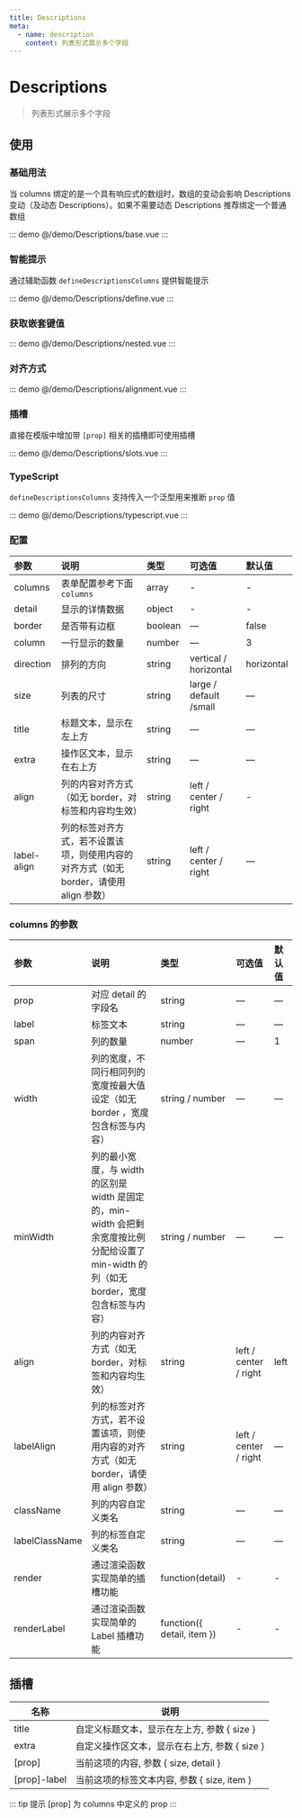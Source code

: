 ```yaml
---
title: Descriptions
meta:
  - name: description
    content: 列表形式展示多个字段
---
```


# Descriptions

> 列表形式展示多个字段

## 使用

### 基础用法

当 columns 绑定的是一个具有响应式的数组时，数组的变动会影响 Descriptions 变动（及动态 Descriptions）。如果不需要动态 Descriptions 推荐绑定一个普通数组

::: demo
@/demo/Descriptions/base.vue
:::

### 智能提示

通过辅助函数 `defineDescriptionsColumns` 提供智能提示

::: demo
@/demo/Descriptions/define.vue
:::

### 获取嵌套键值

::: demo
@/demo/Descriptions/nested.vue
:::

### 对齐方式

::: demo
@/demo/Descriptions/alignment.vue
:::

### 插槽

直接在模版中增加带 `[prop]` 相关的插槽即可使用插槽

::: demo
@/demo/Descriptions/slots.vue
:::

### TypeScript

`defineDescriptionsColumns` 支持传入一个泛型用来推断 `prop` 值

::: demo
@/demo/Descriptions/typescript.vue
:::

### 配置

| 参数        | 说明                                                                                   | 类型    | 可选值                 | 默认值     |
| :---------- | :------------------------------------------------------------------------------------- | :------ | :--------------------- | :--------- |
| columns     | 表单配置参考下面 `columns`                                                             | array   | -                      | -          |
| detail      | 显示的详情数据                                                                         | object  | -                      | -          |
| border      | 是否带有边框                                                                           | boolean | —                      | false      |
| column      | 一行显示的数量                                                                         | number  | —                      | 3          |
| direction   | 排列的方向                                                                             | string  | vertical / horizontal  | horizontal |
| size        | 列表的尺寸                                                                             | string  | large / default /small | —          |
| title       | 标题文本，显示在左上方                                                                 | string  | —                      | —          |
| extra       | 操作区文本，显示在右上方                                                               | string  | —                      | —          |
| align       | 列的内容对齐方式（如无 border，对标签和内容均生效）                                    | string  | left / center / right  | -          |
| label-align | 列的标签对齐方式，若不设置该项，则使用内容的对齐方式（如无 border，请使用 align 参数） | string  | left / center / right  | —          |

### columns 的参数

| 参数           | 说明                                                                                                                                       | 类型                       | 可选值                | 默认值 |
| :------------- | :----------------------------------------------------------------------------------------------------------------------------------------- | :------------------------- | :-------------------- | :----- |
| prop           | 对应 detail 的字段名                                                                                                                       | string                     | —                     | —      |
| label          | 标签文本                                                                                                                                   | string                     | —                     | —      |
| span           | 列的数量                                                                                                                                   | number                     | —                     | 1      |
| width          | 列的宽度，不同行相同列的宽度按最大值设定（如无 border ，宽度包含标签与内容）                                                               | string / number            | —                     | —      |
| minWidth       | 列的最小宽度，与 width 的区别是 width 是固定的，min-width 会把剩余宽度按比例分配给设置了 min-width 的列（如无 border，宽度包含标签与内容） | string / number            | —                     | —      |
| align          | 列的内容对齐方式（如无 border，对标签和内容均生效）                                                                                        | string                     | left / center / right | left   |
| labelAlign     | 列的标签对齐方式，若不设置该项，则使用内容的对齐方式（如无 border，请使用 align 参数）                                                     | string                     | left / center / right | —      |
| className      | 列的内容自定义类名                                                                                                                         | string                     | —                     | —      |
| labelClassName | 列的标签自定义类名                                                                                                                         | string                     | —                     | —      |
| render         | 通过渲染函数实现简单的插槽功能                                                                                                             | function(detail)           | -                     | -      |
| renderLabel    | 通过渲染函数实现简单的 Label 插槽功能                                                                                                      | function({ detail, item }) | -                     | -      |

## 插槽

| 名称         | 说明                                          |
| ------------ | --------------------------------------------- |
| title        | 自定义标题文本，显示在左上方, 参数 { size }   |
| extra        | 自定义操作区文本，显示在右上方, 参数 { size } |
| [prop]       | 当前这项的内容, 参数 { size, detail }         |
| [prop]-label | 当前这项的标签文本内容, 参数 { size, item }   |

::: tip 提示
[prop] 为 columns 中定义的 prop
:::
